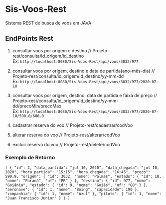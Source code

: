 # Sis-Voos-Rest
 Sistema REST de busca de voos em JAVA
 
 
## EndPoints Rest
1. consultar voos por origem e destino 
// Projeto-rest/consulta/id_origem/id_destino <br>
Ex: `` http://localhost:8080/Sis-Voos-Rest/api/voos/3032/977 ``
2. consultar voos por origem, destino e data de partida(ano-mês-dia)
// Projeto-rest/consulta/id_origem/id_destino/yy-mm-dd <br>
Ex: `` http://localhost:8080/Sis-Voos-Rest/api/voos/3032/977/2020-07-10 ``
 
3. consultar voos por origem, destino, data de partida e faixa de preço
// Projeto-rest/consulta/id_origem/id_destino/yy-mm-dd/precoMin/precoMax <br>
Ex: ``http://localhost:8080/Sis-Voos-Rest/api/voos/3032/977/2020-07-10/590.0/600.0``
4. cadastrar reserva do voo
// Projeto-rest/cadastrar/codVoo
5. alterar reserva do voo
// Projeto-rest/alterar/codVoo
6. excluir reserva do voo
// Projeto-rest/delete/codVoo


### Exemplo de Retorno
`` [
  {
    "id": 2,
    "data_partida": "jul 10, 2020",
    "data_chegada": "jul 10, 2020",
    "hora_partida": "15:15",
    "hora_chegada": "16:45",
    "preco": 590.9,
    "origem": {
      "id": 3032,
      "nome": "Palmas",
      "estado": {
        "id": 18,
        "nome": "Paraná",
        "uf": "PR"
      }
    },
    "destino": {
      "id": 977,
      "nome": "Goiânia",
      "estado": {
        "id": 9,
        "nome": "Goiás",
        "uf": "GO"
      }
    },
    "aeronave": {
      "id": 1,
      "nome": "Boing",
      "capacidade": 190
    },
    "companhia": {
      "id": 1,
      "nome": "Azul"
    },
    "piloto": {
      "id": 1,
      "nome": "Juan Francisco Junior"
    }
  }
]
``
